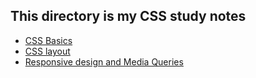 This directory is my CSS study notes
---
- [CSS Basics](https://github.com/VictoriaShyika/html-css-js-learning/blob/main/CSS/Basics.md#css-basics)
- [CSS layout](https://github.com/VictoriaShyika/html-css-js-learning/blob/main/CSS/Layouts.md#css-layout)
- [Responsive design and Media Queries](https://github.com/VictoriaShyika/html-css-js-learning/blob/main/CSS/Responsive%20design%20and%20Media%20Queries.md#responsive-design-and-media-queries)

